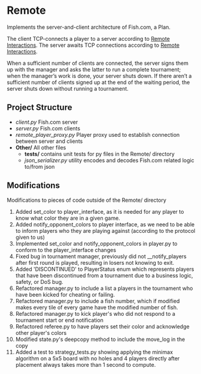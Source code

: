 # Remote

Implements the server-and-client architecture of Fish.com, a Plan.

The client TCP-connects a player to a server according to [Remote Interactions](https://www.ccs.neu.edu/home/matthias/4500-f20/remote.html). The server awaits TCP connections according to [Remote Interactions](https://www.ccs.neu.edu/home/matthias/4500-f20/remote.html).

When a sufficient number of clients are connected, the server signs them up with the manager and asks the latter to run a complete tournament; when the manager’s work is done, your server shuts down. If there aren’t a sufficient number of clients signed up at the end of the waiting period, the server shuts down without running a tournament.

## Project Structure

- *client.py* Fish.com server
- *server.py* Fish.com clients
- *remote_player_proxy.py* Player proxy used to establish connection between server and clients
- **Other/** All other files
	- **tests/** contains unit tests for py files in the Remote/ directory
	- *json_serializer.py* utility encodes and decodes Fish.com related logic to/from json

## Modifications
Modifications to pieces of code outside of the Remote/ directory

1. Added set_color to player_interface, as it is needed for any player to know what color they are in a given game.
2. Added notify_opponent_colors to player interface, as we need to be able to inform players who they are playing against (according to the protocol given to us)
3. Implemented set_color and notify_opponent_colors in player.py to conform to the player_interface changes
4. Fixed bug in tournament manager, previously did not __notify_players after first round is played, resulting in losers not knowing to exit.
5. Added 'DISCONTINUED' to PlayerStatus enum which represents players that have been discontinued from a tournament due to a business logic, safety, or DoS bug.
6. Refactored manager.py to include a list a players in the tournament who have been kicked for cheating or failing.
7. Refactored manager.py to include a fish number, which if modified makes every tile of every game have the modified number of fish.
8. Refactored manager.py to kick player's who did not respond to a tournament start or end notification
9. Refactored referee.py to have players set their color and acknowledge other player's colors
10. Modified state.py's deepcopy method to include the move_log in the copy
11. Added a test to strategy_tests.py showing applying the minimax algorithm on a 5x5 board with no holes and 4 players directly after placement always takes more than 1 second to compute.